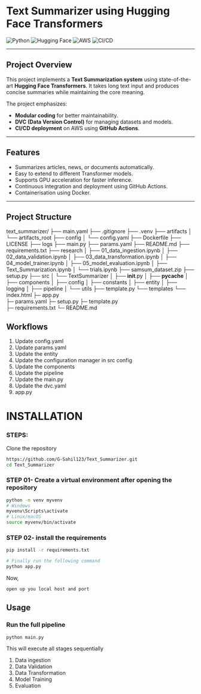 # Text Summarizer using Hugging Face Transformers  

![Python](https://img.shields.io/badge/Python-3.12-blue) ![Hugging Face](https://img.shields.io/badge/Hugging%20Face-Transformers-orange) ![AWS](https://img.shields.io/badge/AWS-Deployment-yellow) ![CI/CD](https://img.shields.io/badge/CI/CD-GitHub_Actions-green)  

---

## **Project Overview**

This project implements a **Text Summarization system** using state-of-the-art **Hugging Face Transformers**. It takes long text input and produces concise summaries while maintaining the core meaning.  

The project emphasizes:  
- **Modular coding** for better maintainability.  
- **DVC (Data Version Control)** for managing datasets and models.    
- **CI/CD deployment** on AWS using **GitHub Actions**.  

---

## **Features**

- Summarizes articles, news, or documents automatically.  
- Easy to extend to different Transformer models.  
- Supports GPU acceleration for faster inference.  
- Continuous integration and deployment using GitHub Actions.  
- Containerisation using Docker.    

---

## **Project Structure**
text_summarizer/
├── main.yaml
├── .gitignore
├── .venv
├── artifacts
│   └── artifacts_root
├── config
│   └── config.yaml
├── Dockerfile
├── LICENSE
├── logs
├── main.py
├── params.yaml
├── README.md
├── requirements.txt
├── research
│   ├── 01_data_ingestion.ipynb
│   ├── 02_data_validation.ipynb
│   ├── 03_data_transformation.ipynb
│   ├── 04_model_trainer.ipynb
│   ├── 05_model_evaluation.ipynb
│   ├── Text_Summarization.ipynb
│   └── trials.ipynb
├── samsum_dataset.zip
├── setup.py
├── src
│   └── TextSummarizer
│       ├── __init__.py
│       ├── __pycache__
│       ├── components
│       ├── config
│       ├── constants
│       ├── entity
│       ├── logging
│       ├── pipeline
│       └── utils
├── template.py
└── templates
    └── index.html
├─ app.py    
├─ params.yaml
├─ setup.py
├─ template.py   
├─ requirements.txt
└─ README.md

## Workflows

1. Update config.yaml
2. Update params.yaml
3. Update the entity
4. Update the configuration manager in src config
5. Update the components
6. Update the pipeline 
7. Update the main.py
8. Update the dvc.yaml
9. app.py

# INSTALLATION
### STEPS:

Clone the repository

```bash
https://github.com/G-Sahil123/Text_Summarizer.git
cd Text_Summarizer
```
### STEP 01- Create a virtual environment after opening the repository

```bash
python -m venv myvenv
# Windows
myvenv\Scripts\activate
# Linux/macOS
source myvenv/bin/activate
```

### STEP 02- install the requirements
```bash
pip install -r requirements.txt
```

```bash
# Finally run the following command
python app.py
```

Now,
```bash
open up you local host and port
```

## Usage
### Run the full pipeline
```bash
python main.py
```
This will execute all stages sequentially
1. Data ingestion
2. Data Validation
3. Data Transformation
4. Model Training
5. Evaluation
